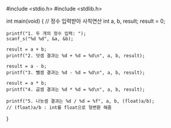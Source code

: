 #include <stdio.h>
#include <stdlib.h>

int main(void)
{
    // 정수 입력받아 사칙연산
    int a, b, result;
    result = 0;

    printf("1. 두 개의 정수 입력: "); 
    scanf_s("%d %d", &a, &b);

    result = a + b;
    printf("2. 덧셈 결과는 %d + %d = %d\n", a, b, result);

    result = a - b;
    printf("3. 뺄셈 결과는 %d - %d = %d\n", a, b, result);

    result = a * b;
    printf("4. 곱셈 결과는 %d * %d = %d\n", a, b, result);
    
    printf("5. 나눗셈 결과는 %d / %d = %f", a, b, (float)a/b);
    // (float)a/b : int를 float으로 형변환 해줌
}
